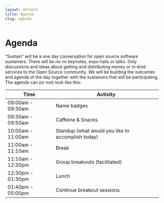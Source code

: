 ```yaml
---
layout: default
title: Agenda
slug: agenda
---
```


# Agenda

“Sustain” will be a one day conversation for open source software sustainers.
There will be no no keynotes, expo halls or talks. Only discussions and ideas
about getting and distributing money or in-kind services to the Open Source
community. We will be building the outcomes and agenda of the day together
with the sustainers that will be participating. The agenda can (or not)
look like this:

<div class="table-responsive">
  <table class="table table-hover table-striped table-bordered">
    <thead>
      <tr>
        <th>Time</th>
        <th>Activity</th>
      </tr>
    </thead>
    <tbody>
      <tr>
        <td>09:00am - 09:30am</td>
        <td>Name badges</td>
      </tr>
      <tr>
        <td>09:30am - 09:50am</td>
        <td>Caffeine &amp; Snacks</td>
      </tr>
      <tr>
        <td>10:00am - 11:00am</td>
        <td>Standup (what would you like to accomplish today)</td>
      </tr>
      <tr>
        <td>11:00am -  11:10am</td>
        <td>Break</td>
      </tr>
      <tr>
        <td>11:10am - 12:30pm</td>
        <td>Group breakouts (facilitated)</td>
      </tr>
      <tr>
        <td>12:30pm - 01:30pm</td>
        <td>Lunch</td>
      </tr>
      <tr>
        <td>01:40pm - 05:00pm</td>
        <td>Continue breakout sessions</td>
      </tr>
    </tbody>
  </table>
</div>
